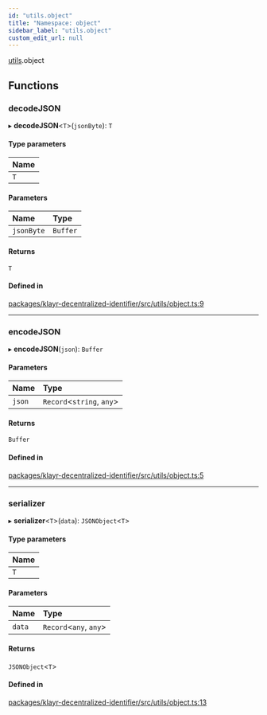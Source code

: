 ```yaml
---
id: "utils.object"
title: "Namespace: object"
sidebar_label: "utils.object"
custom_edit_url: null
---
```


[utils](utils.md).object

## Functions

### decodeJSON

▸ **decodeJSON**<`T`\>(`jsonByte`): `T`

#### Type parameters

| Name |
| :------ |
| `T` |

#### Parameters

| Name | Type |
| :------ | :------ |
| `jsonByte` | `Buffer` |

#### Returns

`T`

#### Defined in

[packages/klayr-decentralized-identifier/src/utils/object.ts:9](https://github.com/aldhosutra/klayr-did/blob/515766d/packages/klayr-decentralized-identifier/src/utils/object.ts#L9)

___

### encodeJSON

▸ **encodeJSON**(`json`): `Buffer`

#### Parameters

| Name | Type |
| :------ | :------ |
| `json` | `Record`<`string`, `any`\> |

#### Returns

`Buffer`

#### Defined in

[packages/klayr-decentralized-identifier/src/utils/object.ts:5](https://github.com/aldhosutra/klayr-did/blob/515766d/packages/klayr-decentralized-identifier/src/utils/object.ts#L5)

___

### serializer

▸ **serializer**<`T`\>(`data`): `JSONObject`<`T`\>

#### Type parameters

| Name |
| :------ |
| `T` |

#### Parameters

| Name | Type |
| :------ | :------ |
| `data` | `Record`<`any`, `any`\> |

#### Returns

`JSONObject`<`T`\>

#### Defined in

[packages/klayr-decentralized-identifier/src/utils/object.ts:13](https://github.com/aldhosutra/klayr-did/blob/515766d/packages/klayr-decentralized-identifier/src/utils/object.ts#L13)
